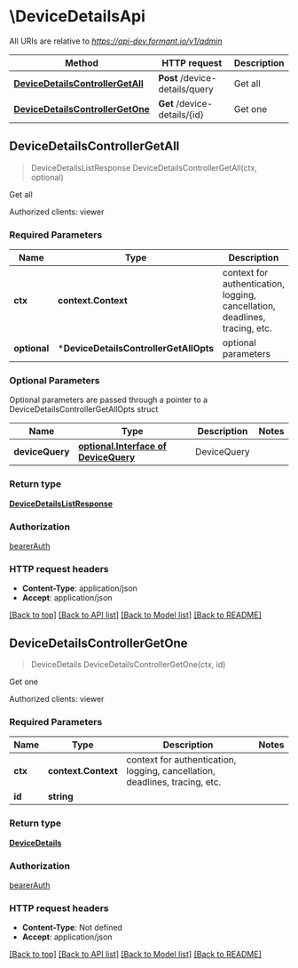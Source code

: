 # \DeviceDetailsApi

All URIs are relative to *https://api-dev.formant.io/v1/admin*

Method | HTTP request | Description
------------- | ------------- | -------------
[**DeviceDetailsControllerGetAll**](DeviceDetailsApi.md#DeviceDetailsControllerGetAll) | **Post** /device-details/query | Get all
[**DeviceDetailsControllerGetOne**](DeviceDetailsApi.md#DeviceDetailsControllerGetOne) | **Get** /device-details/{id} | Get one



## DeviceDetailsControllerGetAll

> DeviceDetailsListResponse DeviceDetailsControllerGetAll(ctx, optional)

Get all

Authorized clients: viewer

### Required Parameters


Name | Type | Description  | Notes
------------- | ------------- | ------------- | -------------
**ctx** | **context.Context** | context for authentication, logging, cancellation, deadlines, tracing, etc.
 **optional** | ***DeviceDetailsControllerGetAllOpts** | optional parameters | nil if no parameters

### Optional Parameters

Optional parameters are passed through a pointer to a DeviceDetailsControllerGetAllOpts struct


Name | Type | Description  | Notes
------------- | ------------- | ------------- | -------------
 **deviceQuery** | [**optional.Interface of DeviceQuery**](DeviceQuery.md)| DeviceQuery | 

### Return type

[**DeviceDetailsListResponse**](DeviceDetailsListResponse.md)

### Authorization

[bearerAuth](../README.md#bearerAuth)

### HTTP request headers

- **Content-Type**: application/json
- **Accept**: application/json

[[Back to top]](#) [[Back to API list]](../README.md#documentation-for-api-endpoints)
[[Back to Model list]](../README.md#documentation-for-models)
[[Back to README]](../README.md)


## DeviceDetailsControllerGetOne

> DeviceDetails DeviceDetailsControllerGetOne(ctx, id)

Get one

Authorized clients: viewer

### Required Parameters


Name | Type | Description  | Notes
------------- | ------------- | ------------- | -------------
**ctx** | **context.Context** | context for authentication, logging, cancellation, deadlines, tracing, etc.
**id** | **string**|  | 

### Return type

[**DeviceDetails**](DeviceDetails.md)

### Authorization

[bearerAuth](../README.md#bearerAuth)

### HTTP request headers

- **Content-Type**: Not defined
- **Accept**: application/json

[[Back to top]](#) [[Back to API list]](../README.md#documentation-for-api-endpoints)
[[Back to Model list]](../README.md#documentation-for-models)
[[Back to README]](../README.md)

